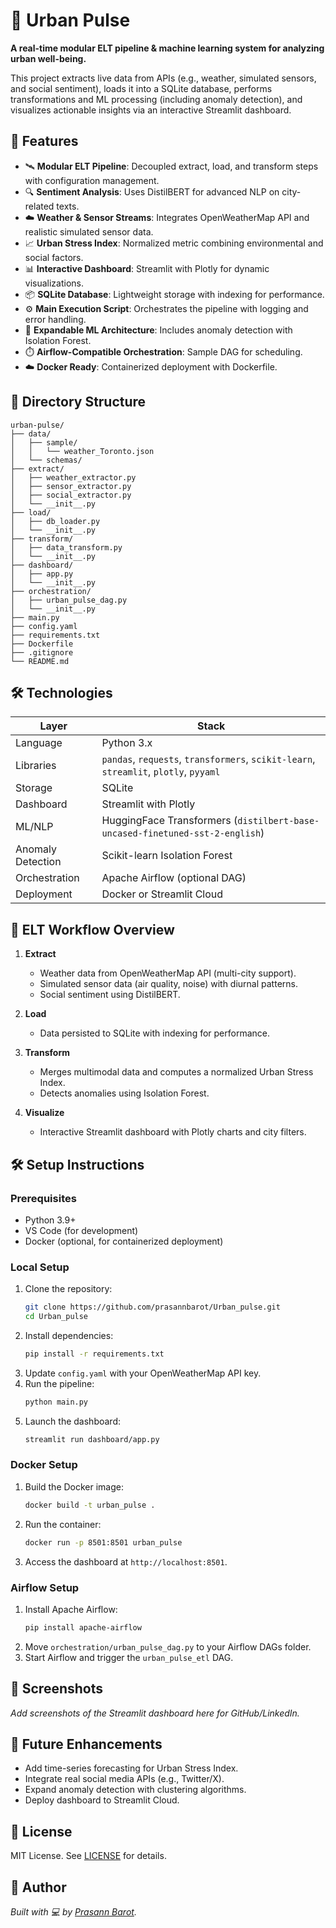 # 🌆 Urban Pulse

**A real-time modular ELT pipeline & machine learning system for analyzing urban well-being.**

This project extracts live data from APIs (e.g., weather, simulated sensors, and social sentiment), loads it into a SQLite database, performs transformations and ML processing (including anomaly detection), and visualizes actionable insights via an interactive Streamlit dashboard.

## 🚀 Features

- 🛰️ **Modular ELT Pipeline**: Decoupled extract, load, and transform steps with configuration management.
- 🔍 **Sentiment Analysis**: Uses DistilBERT for advanced NLP on city-related texts.
- ☁️ **Weather & Sensor Streams**: Integrates OpenWeatherMap API and realistic simulated sensor data.
- 📈 **Urban Stress Index**: Normalized metric combining environmental and social factors.
- 📊 **Interactive Dashboard**: Streamlit with Plotly for dynamic visualizations.
- 📦 **SQLite Database**: Lightweight storage with indexing for performance.
- ⚙️ **Main Execution Script**: Orchestrates the pipeline with logging and error handling.
- 🧠 **Expandable ML Architecture**: Includes anomaly detection with Isolation Forest.
- ⏱️ **Airflow-Compatible Orchestration**: Sample DAG for scheduling.
- ☁️ **Docker Ready**: Containerized deployment with Dockerfile.

## 📂 Directory Structure

```
urban-pulse/
├── data/
│   ├── sample/
│   │   └── weather_Toronto.json
│   └── schemas/
├── extract/
│   ├── weather_extractor.py
│   ├── sensor_extractor.py
│   ├── social_extractor.py
│   └── __init__.py
├── load/
│   ├── db_loader.py
│   └── __init__.py
├── transform/
│   ├── data_transform.py
│   └── __init__.py
├── dashboard/
│   ├── app.py
│   └── __init__.py
├── orchestration/
│   ├── urban_pulse_dag.py
│   └── __init__.py
├── main.py
├── config.yaml
├── requirements.txt
├── Dockerfile
├── .gitignore
└── README.md
```

## 🛠️ Technologies

| Layer             | Stack                                                                |
|-------------------|----------------------------------------------------------------------|
| Language          | Python 3.x                                                           |
| Libraries         | `pandas`, `requests`, `transformers`, `scikit-learn`, `streamlit`, `plotly`, `pyyaml` |
| Storage           | SQLite                                                               |
| Dashboard         | Streamlit with Plotly                                                |
| ML/NLP            | HuggingFace Transformers (`distilbert-base-uncased-finetuned-sst-2-english`) |
| Anomaly Detection | Scikit-learn Isolation Forest                                         |
| Orchestration     | Apache Airflow (optional DAG)                                        |
| Deployment        | Docker or Streamlit Cloud                                            |

## 🔁 ELT Workflow Overview

1. **Extract**  
   - Weather data from OpenWeatherMap API (multi-city support).  
   - Simulated sensor data (air quality, noise) with diurnal patterns.  
   - Social sentiment using DistilBERT.  

2. **Load**  
   - Data persisted to SQLite with indexing for performance.  

3. **Transform**  
   - Merges multimodal data and computes a normalized Urban Stress Index.  
   - Detects anomalies using Isolation Forest.  

4. **Visualize**  
   - Interactive Streamlit dashboard with Plotly charts and city filters.

## 🛠️ Setup Instructions

### Prerequisites
- Python 3.9+
- VS Code (for development)
- Docker (optional, for containerized deployment)

### Local Setup
1. Clone the repository:
   ```bash
   git clone https://github.com/prasannbarot/Urban_pulse.git
   cd Urban_pulse
   ```
2. Install dependencies:
   ```bash
   pip install -r requirements.txt
   ```
3. Update `config.yaml` with your OpenWeatherMap API key.
4. Run the pipeline:
   ```bash
   python main.py
   ```
5. Launch the dashboard:
   ```bash
   streamlit run dashboard/app.py
   ```

### Docker Setup
1. Build the Docker image:
   ```bash
   docker build -t urban_pulse .
   ```
2. Run the container:
   ```bash
   docker run -p 8501:8501 urban_pulse
   ```
3. Access the dashboard at `http://localhost:8501`.

### Airflow Setup
1. Install Apache Airflow:
   ```bash
   pip install apache-airflow
   ```
2. Move `orchestration/urban_pulse_dag.py` to your Airflow DAGs folder.
3. Start Airflow and trigger the `urban_pulse_etl` DAG.

## 📸 Screenshots
*Add screenshots of the Streamlit dashboard here for GitHub/LinkedIn.*

## 🚀 Future Enhancements
- Add time-series forecasting for Urban Stress Index.
- Integrate real social media APIs (e.g., Twitter/X).
- Expand anomaly detection with clustering algorithms.
- Deploy dashboard to Streamlit Cloud.

## 📜 License
MIT License. See [LICENSE](LICENSE) for details.

## 👤 Author
*Built with 💻 by [Prasann Barot](https://linkedin.com/in/prasannbarot).*